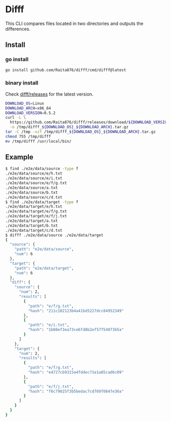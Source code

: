 # Difff

This CLI compares files located in two directories and outputs the differences.

## Install

### go install

```bash
go install github.com/Raita876/difff/cmd/difff@latest
```

### binary install

Check [difff/releases](https://github.com/Raita876/difff/releases) for the latest version.

```bash
DOWNLOAD_OS=Linux
DOWNLOAD_ARCH=x86_64
DOWNLOAD_VERSION=0.5.2
curl -L \
  https://github.com/Raita876/difff/releases/download/${DOWNLOAD_VERSION}/difff_${DOWNLOAD_OS}_${DOWNLOAD_ARCH}.tar.gz \
  -o /tmp/difff_${DOWNLOAD_OS}_${DOWNLOAD_ARCH}.tar.gz
tar -C /tmp -xzf /tmp/difff_${DOWNLOAD_OS}_${DOWNLOAD_ARCH}.tar.gz
chmod 755 /tmp/difff
mv /tmp/difff /usr/local/bin/
```

## Example

```bash
$ find ./e2e/data/source -type f
./e2e/data/source/e/h.txt
./e2e/data/source/e/i.txt
./e2e/data/source/e/f/g.txt
./e2e/data/source/a.txt
./e2e/data/source/b.txt
./e2e/data/source/c/d.txt
$ find ./e2e/data/target -type f
./e2e/data/target/e/h.txt
./e2e/data/target/e/f/g.txt
./e2e/data/target/e/f/j.txt
./e2e/data/target/a.txt
./e2e/data/target/b.txt
./e2e/data/target/c/d.txt
$ difff ./e2e/data/source ./e2e/data/target
{
  "source": {
    "path": "e2e/data/source",
    "num": 6
  },
  "target": {
    "path": "e2e/data/target",
    "num": 6
  },
  "diff": {
    "source": {
      "num": 2,
      "results": [
        {
          "path": "e/f/g.txt",
          "hash": "211c102123b4a41bd5227dcc84952349"
        },
        {
          "path": "e/i.txt",
          "hash": "1b08ef3ea73ce6fd8b2ef57f54073b5a"
        }
      ]
    },
    "target": {
      "num": 2,
      "results": [
        {
          "path": "e/f/g.txt",
          "hash": "e4727cb9315a4fddec71e1a85cad6c09"
        },
        {
          "path": "e/f/j.txt",
          "hash": "f6c79025f3b5bedac7cd769f0847e36a"
        }
      ]
    }
  }
}
```
